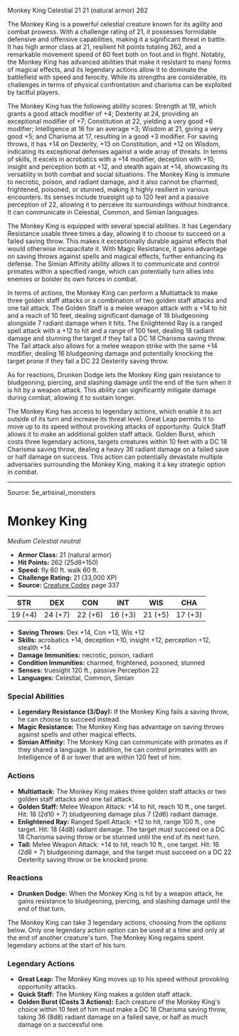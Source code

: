 <MonsterName/>Monkey King</MonsterName>
<CreatureType/>Celestial</CreatureType>
<CR/>21</CR>
<AC/>21 (natural armor)</AC>
<HP/>262</HP>
<summary>The Monkey King is a powerful celestial creature known for its agility and combat prowess. With a challenge rating of 21, it possesses formidable defensive and offensive capabilities, making it a significant threat in battle. It has high armor class at 21, resilient hit points totaling 262, and a remarkable movement speed of 60 feet both on foot and in flight. Notably, the Monkey King has advanced abilities that make it resistant to many forms of magical effects, and its legendary actions allow it to dominate the battlefield with speed and ferocity. While its strengths are considerable, its challenges in terms of physical confrontation and charisma can be exploited by tactful players.</summary>

<detail>

The Monkey King has the following ability scores: Strength at 19, which grants a good attack modifier of +4; Dexterity at 24, providing an exceptional modifier of +7; Constitution at 22, yielding a very good +6 modifier; Intelligence at 16 for an average +3; Wisdom at 21, giving a very good +5; and Charisma at 17, resulting in a good +3 modifier. For saving throws, it has +14 on Dexterity, +13 on Constitution, and +12 on Wisdom, indicating its exceptional defenses against a wide array of threats. In terms of skills, it excels in acrobatics with a +14 modifier, deception with +10, insight and perception both at +12, and stealth again at +14, showcasing its versatility in both combat and social situations. The Monkey King is immune to necrotic, poison, and radiant damage, and it also cannot be charmed, frightened, poisoned, or stunned, making it highly resilient in various encounters. Its senses include truesight up to 120 feet and a passive perception of 22, allowing it to perceive its surroundings without hindrance. It can communicate in Celestial, Common, and Simian languages.

The Monkey King is equipped with several special abilities. It has Legendary Resistance usable three times a day, allowing it to choose to succeed on a failed saving throw. This makes it exceptionally durable against effects that would otherwise incapacitate it. With Magic Resistance, it gains advantage on saving throws against spells and magical effects, further enhancing its defense. The Simian Affinity ability allows it to communicate and control primates within a specified range, which can potentially turn allies into enemies or bolster its own forces in combat.

In terms of actions, the Monkey King can perform a Multiattack to make three golden staff attacks or a combination of two golden staff attacks and one tail attack. The Golden Staff is a melee weapon attack with a +14 to hit and a reach of 10 feet, dealing significant damage of 18 bludgeoning alongside 7 radiant damage when it hits. The Enlightened Ray is a ranged spell attack with a +12 to hit and a range of 100 feet, dealing 18 radiant damage and stunning the target if they fail a DC 18 Charisma saving throw. The Tail attack also allows for a melee weapon strike with the same +14 modifier, dealing 16 bludgeoning damage and potentially knocking the target prone if they fail a DC 22 Dexterity saving throw.

As for reactions, Drunken Dodge lets the Monkey King gain resistance to bludgeoning, piercing, and slashing damage until the end of the turn when it is hit by a weapon attack. This ability can significantly mitigate damage during combat, allowing it to sustain longer.

The Monkey King has access to legendary actions, which enable it to act outside of its turn and increase its threat level. Great Leap permits it to move up to its speed without provoking attacks of opportunity. Quick Staff allows it to make an additional golden staff attack. Golden Burst, which costs three legendary actions, targets creatures within 10 feet with a DC 18 Charisma saving throw, dealing a heavy 36 radiant damage on a failed save or half damage on success. This action can potentially devastate multiple adversaries surrounding the Monkey King, making it a key strategic option in combat.</detail>



---

Source: 5e_artisinal_monsters

# Monkey King

*Medium* *Celestial* *neutral*

- **Armor Class:** 21 (natural armor)
- **Hit Points:** 262 (25d8+150)
- **Speed:** fly 60 ft. walk 60 ft.
- **Challenge Rating:** 21 (33,000 XP)
- **Source:** [Creature Codex](https://koboldpress.com/kpstore/product/creature-codex-for-5th-edition-dnd) page 337

| STR | DEX | CON | INT | WIS | CHA |
| --- | --- | --- | --- | --- | --- |
| 19 (+4) | 24 (+7) | 22 (+6) | 16 (+3) | 21 (+5) | 17 (+3) |

- **Saving Throws**: Dex +14, Con +13, Wis +12
- **Skills:** acrobatics +14, deception +10, insight +12, perception +12, stealth +14
- **Damage Immunities:** necrotic, poison, radiant
- **Condition Immunities:** charmed, frightened, poisoned, stunned
- **Senses:** truesight 120 ft., passive Perception 22
- **Languages:** Celestial, Common, Simian

### Special Abilities

- **Legendary Resistance (3/Day):** If the Monkey King fails a saving throw, he can choose to succeed instead.
- **Magic Resistance:** The Monkey King has advantage on saving throws against spells and other magical effects.
- **Simian Affinity:** The Monkey King can communicate with primates as if they shared a language. In addition, he can control primates with an Intelligence of 8 or lower that are within 120 feet of him.

### Actions

- **Multiattack:** The Monkey King makes three golden staff attacks or two golden staff attacks and one tail attack.
- **Golden Staff:** Melee Weapon Attack: +14 to hit, reach 10 ft., one target. Hit: 18 (2d10 + 7) bludgeoning damage plus 7 (2d6) radiant damage.
- **Enlightened Ray:** Ranged Spell Attack: +12 to hit, range 100 ft., one target. Hit: 18 (4d8) radiant damage. The target must succeed on a DC 18 Charisma saving throw or be stunned until the end of its next turn.
- **Tail:** Melee Weapon Attack: +14 to hit, reach 10 ft., one target. Hit: 16 (2d8 + 7) bludgeoning damage, and the target must succeed on a DC 22 Dexterity saving throw or be knocked prone.

### Reactions

- **Drunken Dodge:** When the Monkey King is hit by a weapon attack, he gains resistance to bludgeoning, piercing, and slashing damage until the end of that turn.

The Monkey King can take 3 legendary actions, choosing from the options below. Only one legendary action option can be used at a time and only at the end of another creature's turn. The Monkey King regains spent legendary actions at the start of his turn.

### Legendary Actions

- **Great Leap:** The Monkey King moves up to his speed without provoking opportunity attacks.
- **Quick Staff:** The Monkey King makes a golden staff attack.
- **Golden Burst (Costs 3 Actions):** Each creature of the Monkey King's choice within 10 feet of him must make a DC 18 Charisma saving throw, taking 36 (8d8) radiant damage on a failed save, or half as much damage on a successful one.


